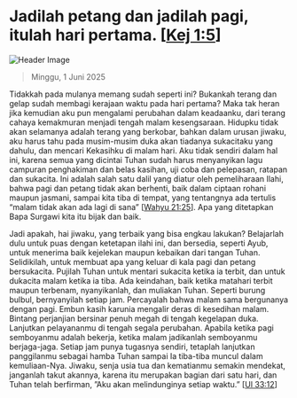 
# Jadilah petang dan jadilah pagi, itulah hari pertama. [[Kej 1:5](http://alkitab.sabda.org/?Kej%201:5)]

![Header Image](https://alkitab.app/slice/sunrise.jpg)

> Minggu, 1 Juni 2025

Tidakkah pada mulanya memang sudah seperti ini? Bukankah terang dan gelap sudah membagi kerajaan waktu pada hari pertama? Maka tak heran jika kemudian aku pun mengalami perubahan dalam keadaanku, dari terang cahaya kemakmuran menjadi tengah malam kesengsaraan. Hidupku tidak akan selamanya adalah terang yang berkobar, bahkan dalam urusan jiwaku, aku harus tahu pada musim-musim duka akan tiadanya sukacitaku yang dahulu, dan mencari Kekasihku di malam hari. Aku tidak sendiri dalam hal ini, karena semua yang dicintai Tuhan sudah harus menyanyikan lagu campuran penghakiman dan belas kasihan, uji coba dan pelepasan, ratapan dan sukacita. Ini adalah salah satu dalil yang diatur oleh pemeliharaan Ilahi, bahwa pagi dan petang tidak akan berhenti, baik dalam ciptaan rohani maupun jasmani, sampai kita tiba di tempat, yang tentangnya ada tertulis “malam tidak akan ada lagi di sana” [[Wahyu 21:25](http://alkitab.sabda.org/?Wahyu%2021:25)]. Apa yang ditetapkan Bapa Surgawi kita itu bijak dan baik.

Jadi apakah, hai jiwaku, yang terbaik yang bisa engkau lakukan? Belajarlah dulu untuk puas dengan ketetapan ilahi ini, dan bersedia, seperti Ayub, untuk menerima baik kejelekan maupun kebaikan dari tangan Tuhan. Selidikilah, untuk membuat apa yang keluar di kala pagi dan petang bersukacita. Pujilah Tuhan untuk mentari sukacita ketika ia terbit, dan untuk dukacita malam ketika ia tiba. Ada keindahan, baik ketika matahari terbit maupun terbenam, nyanyikanlah, dan muliakan Tuhan. Seperti burung bulbul, bernyanyilah setiap jam. Percayalah bahwa malam sama bergunanya dengan pagi. Embun kasih karunia mengalir deras di kesedihan malam. Bintang perjanjian bersinar penuh megah di tengah kegelapan duka. Lanjutkan pelayananmu di tengah segala perubahan. Apabila ketika pagi semboyanmu adalah bekerja, ketika malam jadikanlah semboyanmu berjaga-jaga. Setiap jam punya tugasnya sendiri, tetaplah lanjutkan panggilanmu sebagai hamba Tuhan sampai Ia tiba-tiba muncul dalam kemuliaan-Nya. Jiwaku, senja usia tua dan kematianmu semakin mendekat, janganlah takut akannya, karena itu merupakan bagian dari satu hari, dan Tuhan telah berfirman, ”Aku akan melindunginya setiap waktu.” [[Ul 33:12](http://alkitab.sabda.org/?Ul%2033:12)]
    
